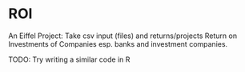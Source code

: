 # ROI
An Eiffel Project: Take csv input (files) and returns/projects Return on Investments of Companies esp. banks and investment companies.

TODO: Try writing a similar code in R
